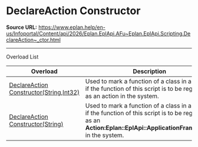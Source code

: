 # DeclareAction Constructor

**Source URL:** https://www.eplan.help/en-us/Infoportal/Content/api/2026/Eplan.EplApi.AFu~Eplan.EplApi.Scripting.DeclareAction~_ctor.html

---

Overload List

| Overload | Description |
| --- | --- |
| [DeclareAction Constructor(String,Int32)](Eplan.EplApi.AFu~Eplan.EplApi.Scripting.DeclareAction~_ctor(String,Int32).html) | Used to mark a function of a class in a script if the function of this script is to be registered as an action in the system. |
| [DeclareAction Constructor(String)](Eplan.EplApi.AFu~Eplan.EplApi.Scripting.DeclareAction~_ctor(String).html) | Used to mark a function of a class in a script if the function of this script is to be registered as an **Action:Eplan::EplApi::ApplicationFramework:** in the system. |
